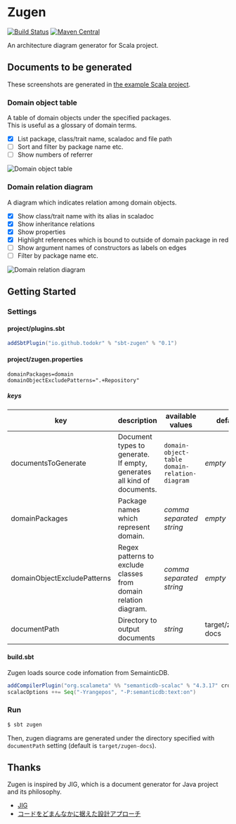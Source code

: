 # Zugen

[![Build Status](https://travis-ci.org/todokr/zugen.svg?branch=trunk)](https://travis-ci.org/todokr/zugen)
[![Maven Central](https://maven-badges.herokuapp.com/maven-central/io.github.todokr/sbt-zugen/badge.svg)](https://search.maven.org/artifact/io.github.todokr/sbt-zugen)

An architecture diagram generator for Scala project.

## Documents to be generated

These screenshots are generated in [the example Scala project](https://github.com/todokr/zugen/tree/trunk/src/sbt-test/sbt-zugen/application).

### Domain object table

A table of domain objects under the specified packages.  
This is useful as a glossary of domain terms.

- [x] List package, class/trait name, scaladoc and file path
- [ ] Sort and filter by package name etc.
- [ ] Show numbers of referrer

![Domain object table](https://user-images.githubusercontent.com/2328540/87234372-24d75e80-c40b-11ea-969a-5768b5ff6cac.png)

### Domain relation diagram

A diagram which indicates relation among domain objects.

- [x] Show class/trait name with its alias in scaladoc
- [x] Show inheritance relations
- [x] Show properties
- [x] Highlight references which is bound to outside of domain package in red
- [ ] Show argument names of constructors as labels on edges
- [ ] Filter by package name etc.

![Domain relation diagram](https://user-images.githubusercontent.com/2328540/87234357-f0fc3900-c40a-11ea-8100-ba161712c28e.png)

## Getting Started

### Settings
#### project/plugins.sbt

```sbt
addSbtPlugin("io.github.todokr" % "sbt-zugen" % "0.1")
```

#### project/zugen.properties

```properties
domainPackages=domain
domainObjectExcludePatterns=".+Repository"
```

##### keys

| key                         | description                                                               | available values                                   | default           | example                                                         |
|-----------------------------|---------------------------------------------------------------------------|----------------------------------------------------|-------------------|-----------------------------------------------------------------|
| documentsToGenerate         | Document types to generate.<br>If empty, generates all kind of documents. | `domain-object-table`<br>`domain-relation-diagram` | *empty*           | documentsToGenerate=domain-object-table,domain-relation-diagram |
| domainPackages              | Package names which represent domain.                                     | *comma separated string*                           | *empty*           | domainPackages=app1.domain,app2.domain                          |
| domainObjectExcludePatterns | Regex patterns to exclude classes from domain relation diagram.           | *comma separated string*                           | *empty*           | domainObjectExcludePatterns=".+Repository"                      |
| documentPath                | Directory to output documents                                             | *string*                                           | target/zugen-docs | documentPath=docs                                               |

#### build.sbt

Zugen loads source code infomation from SemainticDB. 

```sbt
addCompilerPlugin("org.scalameta" %% "semanticdb-scalac" % "4.3.17" cross CrossVersion.full)
scalacOptions ++= Seq("-Yrangepos", "-P:semanticdb:text:on")
```

### Run

```bash
$ sbt zugen
```

Then, zugen diagrams are generated under the directory specified with `documentPath` setting (default is `target/zugen-docs`).  

## Thanks
Zugen is inspired by JIG, which is a document generator for Java project and its philosophy.  

- [JIG](https://github.com/dddjava/jig)
- [コードをどまんなかに据えた設計アプローチ](https://speakerdeck.com/irof/kodowodomannakaniju-etashe-ji-apuroti)

